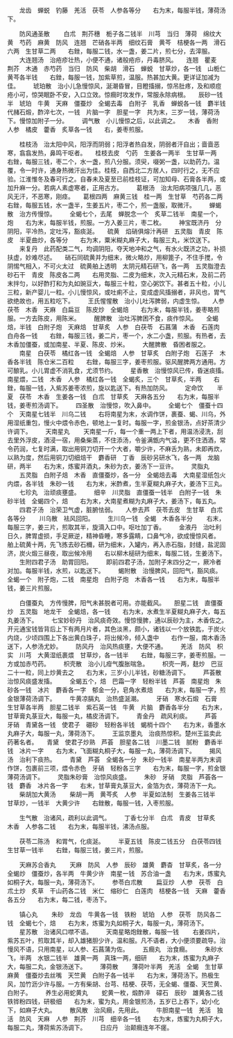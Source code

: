 <!-- { "loadSidebar": true } -->
　　龙齿　蝉蜕　钓藤　羌活　茯苓　人参各等分　　右为末，每服半钱，薄荷汤下。

　　防风通圣散
　　白朮　荆芥穗　栀子各二钱半　川芎　当归　薄荷　绵纹大黄　芍药　麻黄　防风　连翘　芒硝各半两　细纹石膏　黄芩　桔梗各一两　滑石六两　生甘草二两　　右銼，每服二钱，水一盏，姜二片，煎七分，去滓服。
　　大连翘汤　治疮疹壮热，小便不通，诸般疮疖，丹毒脐风。　　连翘　瞿麦　荆芥　木通　赤芍药　当归　防风　柴胡　滑石　蝉蜕　甘草炒，各一钱　山栀仁　黄芩各半钱　　右銼，每服一钱，加紫草煎，温服。热甚加大黄。更详证加减为佳。
　　琥珀散　治小儿急慢惊风，涎潮昏冒，目瞪搐搦，惊吊肚疼，及和顺痘疮小可，惊哭眠卧不安，入口立效。惊癎时攻发作，常服永除病根。　　辰砂一钱半　琥珀　牛黄　天麻　僵蚕炒　全蝎去毒　白附子　乳香　蝉蜕各一钱　麝半钱　代赭石煅，酢淬七次，一钱　片脑一字　胆星一字　共为末，三岁一钱，薄荷汤下。慢惊加附子一分。
　　调气散　小儿慢惊之后，以此调之。　　木香　香附　人参　橘皮　藿香　炙草各一钱　　右，姜枣煎服。

　　桂枝汤　治太阳中风，阳浮而阴弱；阳浮者热自发，阴弱者汗自出；啬啬恶寒，翕翕发热，鼻鸣干呕者。　　桂枝去皮　勺药　生姜各一两半　生甘草一两　　右銼，每服三钱，枣二个，水一盏，煎八分服。须臾，啜粥一盏，以助药力。温覆，令一时许，通身热微汗出为佳。桂枝，自西北二方居人，四时行之，无不应验。江淮惟冬及春可行之。自春未及夏至已前桂枝证，可加知母、石膏各半两，或加升麻一分。若病人素虚寒者，正用古方。
　　葛根汤　治太阳病项强几几，恶风无汗，不恶寒，刚痉。　　葛根四两　麻黄三钱　桂一两　生甘草　芍药各二两　　右銼，每服五钱，水一盏半，生姜五片，枣二个，煎一盏服，取微汗。
　　蝉蝎散　治方传慢惊。
　　全蝎七个，去尾　蝉脱念一个　炙草二钱半　南星一个，炮　　右为末，每服半钱，煎服。一方入姜三片，枣二枚。
　　神宝既济丹　分阴阳，平冷热，定吐泻，豁痰涎。　　硫黄　焰硝俱熔汁再研　五灵脂　青皮　陈皮　半夏曲炒，各等分　　右为末，粟米糊丸麻子大，每服三丸，米饮送下。
　　来复丹　此药配类二气，均调阴阳，夺天地冲和之气，有水火既济之功，补损扶虚，妙难尽述。　　硝石同硫黄并为细末，微火略炒，用柳篦子，不住手搅，令阴惕气相入，不可火太过　硫黄舶上透明　太阴元精石研飞，各一两　五灵脂澄去砂石干　青皮　陈皮各二两　　右用灵脂、二皮为细末，次入元精石末，及前二药末拌匀，以好酢打和为丸如豌豆大，每服三十粒，空心粥饮下。甚者五十粒，小儿三粒，新产婴儿一粒。小儿慢惊风，或吐痢不止，变成虚风搐搦者，非风也，胃气欲绝故也，用五粒吃下。
　　王氏惺惺散　治小儿吐泻脾弱，内虚生惊。　　人参　茯苓　木香　天麻　白扁豆　陈皮炒　全蝎焙　　右为末，每服半钱，姜枣略煎服。一方去陈皮，用陈米。
　　醒脾散　治吐泻脾困不食，痰作惊风。　　全蝎焙，半钱　白附子炮　天麻焙　甘草炙　人参　白茯苓　石菖蒲　木香　石莲肉　白舟各一钱　　右銼，每服三钱，姜二片，枣一个，水二小盏，煎服。有热者，去木香加僵蚕，或加南星、半夏、陈皮、炒米。
　　大醒脾散　昏困者服之。
　　南星　白茯苓　橘红各一钱　全蝎焙　人参　甘草炙　白附子炮　石莲子　木香各半钱　陈仓米二百粒　　右銼，每服三字，姜枣煎服。驱风醒脾两方通用。方可酿乳。小儿胃虚不消乳食，尤须节约。
　　星香散　治慢惊风已传，昏迷痰搐。　　南星煨，二钱　木香　人参　橘红各一钱　全蝎炙，三个　甘草炙，半两　　右銼，每服一钱，入紫苏姜枣浓煎，旋以匙送下。有热加防风。
　　定命饮
　　半夏　茯苓　木香　生姜各一钱　白朮　甘草炙　天麻各五分　　右为末，每服半钱，姜枣煎汤调下。
　　四圣散　治慢惊，吹入鼻中。
　　全蝎七个　僵蚕十四个　天南星七钱半　川乌二钱　　右将南星为末，水调作饼，裹蚕、蝎、川乌，外用湿纸重包，慢火中煨令赤色，顿地上一复时。每服一字，煎金银汤，点好茶清少许调下。
　　天南星丸
　　天南星一斤，每一个重一两上下者，用温汤浸洗，刮去里外浮皮，酒浸一宿，用桑柴蒸，不住添汤，令釜满甑内气溢，更不住洒酒，常令药润，七复时满，取出用铜刀切开一个大者，嚼少许，不麻舌为熟，未即再炊，以熟为度，然后用铜刀切细焙干　麝香研　丁香　辰砂另研水飞，各一两　龙脑研，两半　　右为末，炼蜜并酒丸，朱砂为衣，姜汤下一豆许。
　　灵脂丸
　　五灵脂　白附子焙　木香　直僵蚕炒，各一分　全蝎焙去毒　大南星湿纸包火内煨，各半钱　朱砂一钱　　右为末，米酢煮，生半夏糊丸麻子大，姜汤下三丸。
　　七珍丸　治顽痰壅盛。
　　细辛　川灵脂　直僵蚕一钱半　白附子一钱　朱砂半钱　全蝎四个，焙　　右为末，大南星煮糊为丸麻子大，姜汤下，每五丸。
　　四君子汤　治荣卫气虚，脏腑怯弱。　　人参去芦　茯苓去皮　生甘草　白朮各等分
　　川乌散　袪风回阳。
　　生川乌一钱　全蝎　木香各半分
　　右末，每服三字，姜三片，煎取其半，旋滴入口中。呕吐加丁香。
　　金液丹　治吐利日久，脾胃虚损，手足厥逆，精神昏睡，寒多露睛，口鼻气冷，欲成慢惊风者。　　舶上硫黄十两，先飞拣去砂石穪，研为细末，入罐内，再入赤石脂，封缝，盐泥固济，炭火煅三昼夜，取出候冷用　　右以柳木槌研为细末，每服二钱，生姜汤下。
　　生附四君子汤　助胃回阳。
　　即前四君子汤，加附子末四分之一，厥冷者对加。每服半钱，水煎，以匙送下。
　　蝎附散　治慢脾风，回阳气，豁风痰。　　全蝎一个　附子炮，二钱　南星炮　白附子炮　木香各一钱　　右为末，每服半钱，姜三片煎服。

　　白僵蚕丸　方传慢脾，阳气未甚脱者可用。亦能截风。　　胆星二钱　直僵蚕炒　五灵脂　地龙干　全蝎焙，各一钱　　右为末，水煮生半夏糊丸麻子大，每五丸姜汤下。
　　七宝妙砂丹　治风痰奇效。慢惊慢脾，通以辰砂为主，木香佐之。　　开元通宝钱皆背后上下有两月片者，其色淡黑，颇小，诸钱以一个放铁匙，于炭火内烧，少顷四围上下各出黄白珠子，将出候冷，倾入盏中　　右作一服，南木香汤送下，人参汤尤妙。
　　防风丹　治风热痰壅，大便不通。
　　羌活　防风　枳实　川芎　大黄湿纸裹煨　甘草炒，各一钱半　　右銼，每服三字，姜枣煎服。一方或加赤芍药。
　　枳壳散　治小儿疳气腹胀喘急。
　　枳壳一两，麸炒　巴豆二十一粒，同上炒黄去之　　右为末，三岁小儿半钱，砂糖汤调下。
　　芦荟散　治惊风痰盛发搐。
　　全蝎五个，焙　巴霜一字　轻粉半钱　芦荟　南星炮　朱砂各一钱　冰片　麝香各一字　郁金一分，皂角水煮焙　　右为末，每服一字，煎金银薄荷汤调下。
　　牛黄凉膈丸　治热盛涎潮。
　　牙硝　寒水石煅　石膏　生甘草各半两　胆星二钱半　紫石英一钱　牛黄　片脑　麝香各半分　　右为末，甘草膏丸菉豆大，每服一丸，橘皮汤调下。
　　青金丹　疏风利痰。
　　芦荟　牙硝　青黛各一钱　使君子　硼砂　轻粉各半钱　蝎梢十四个　　右为末，香墨水丸麻子大，每服一丸，薄荷汤下。
　　王监京墨丸　治痰热惊积。楚州王监卖此药著名者。　　青黛　使君子炒熟　芦荟　胆星各二钱　川墨二钱　腻粉　麝香半钱　冰片一字　　右为末，飞面糊丸桐子大，每服一丸，薄荷汤调下。
　　揭风汤　治利下痰热。
　　青黛　芦荟　全蝎各一分　朱砂一钱半　南星半两为末调作饼，包裹前三项，煨令赤色　牙硝　轻粉各三字　　右为末，每服一字，煎金银薄荷汤调下。
　　灵脂朱砂膏　治惊风痰盛。
　　朱砂　牙硝　灵脂　芦荟各一钱　麝香　冰片各一字　　右末，甘草膏丸菉豆大，金箔为衣，薄荷汤下一丸。
　　柴胡加大黄汤
　　柴胡一两　黄芩炙　人参　半夏如法制　生姜各三钱半　甘草炒，一钱半　大黄少许　　右銼散，每服一钱，入枣煎服。

　　生气散　治诸风，疏利以此调气。
　　丁香七分半　白朮　青皮　甘草炙　木香　人参各二钱　　右为末，每服半钱，沸汤点服。

　　茯苓二陈汤　和胃气，化痰涎。
　　半夏五钱　陈皮二钱五分　白茯苓四钱　生甘草一钱半　　右銼，每服三钱，姜三片，煎服。

　　天麻苏合香丸
　　天麻　防风　人参　辰砂　雄黄　麝杳　甘草炙，各一分　全蝎炒　僵蚕炒，各半两　牛黄少许　南星一钱　苏合油一盏　　右为末，炼蜜丸如桐子大，每服一丸，薄荷汤下。
　　参苓白朮散
　　扁豆炒　人参　茯苓　白朮土炒　炙草　干山药各二钱　米仁　缩砂仁　白莲肉　桔梗各一钱　天麻　藿香各五分　　右为末，每二钱，枣汤下。

　　镇心丸
　　朱砂　龙齿　牛黄各一钱　铁粉　琥珀　人参　茯苓　防风各二钱　全蝎七个，焙　　右为末，炼蜜为丸如桐子大，每服一丸，薄荷汤下。
　　星苏散　治诸风口噤不语。
　　天南星略炮銼散，每服一钱
　　右姜四片，紫苏五叶，煎取其半，却入雄猪胆少许，温和服。凡不语者，大小便须要疏导。治慢风不语，只用南星，以人参、石菖蒲为佐。
　　五癎丸　治食癎。
　　朱砂水飞，半两　水银二钱半　雄黄一两　真珠一两，细研　　右为末，炼蜜为丸麻子大，每服二丸，金银汤送下。
　　薄荷散
　　薄荷叶半两　羌活　全蝎　生甘草　麻黄　僵蚕炒去丝嘴　天竺黄　白附子各一钱半　　右为末，薄荷汤下。热极生风，加竹沥少许与服。一方有柴胡、台芎、桔梗、茯苓，无全蝎、僵蚕、天竺黄、白附子。
　　养生必用蛇黄丸
　　蛇黄一枚，煅酢淬　礞石　辰砂　雄黄各二钱　铁铧粉四钱，研极细　　右为末，蜜为丸，用金银煎汤，五岁已上吞下，幼小化下，如麻子大丸。
　　散风散　治风癎，先用此。
　　牛胆南星一钱　羌活　独活　防风　天麻　人参　荆芥　川芎　细辛各一钱　　右为末，炼蜜为丸桐子大，每服二丸，薄荷紫苏汤调下。
　　日应丹　治颠癎连年不瘥。
